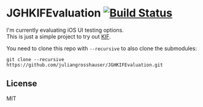 # JGHKIFEvaluation [![Build Status](https://travis-ci.org/juliangrosshauser/JGHKIFEvaluation.svg?branch=master)](https://travis-ci.org/juliangrosshauser/JGHKIFEvaluation)

I'm currently evaluating iOS UI testing options.  
This is just a simple project to try out [KIF](https://github.com/kif-framework/KIF).

You need to clone this repo with `--recursive` to also clone the submodules:

```
git clone --recursive https://github.com/juliangrosshauser/JGHKIFEvaluation.git
```

## License

MIT
